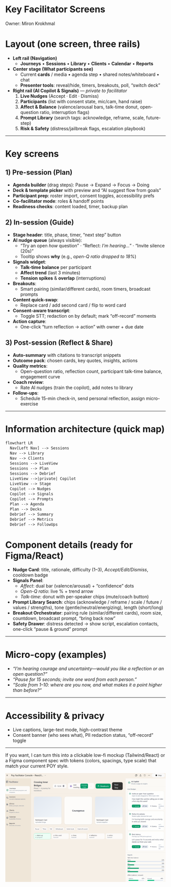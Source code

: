# Key  Facilitator Screens

Owner: Miron Krokhmal

# Layout (one screen, three rails)

- **Left rail (Navigation)**
    - **Journeys** • **Sessions** • **Library** • **Clients** • **Calendar** • **Reports**
- **Center stage (What participants see)**
    - Current **cards** / media • agenda step • shared notes/whiteboard • chat
    - **Presenter tools**: reveal/hide, timers, breakouts, poll, “switch deck”
- **Right rail (AI Copilot & Signals)** — *private to facilitator*
    1. **Live Nudges** (Accept · Edit · Dismiss)
    2. **Participants** (list with consent state, mic/cam, hand raise)
    3. **Affect & Balance** (valence/arousal bars, talk-time donut, open-question ratio, interruption flags)
    4. **Prompt Library** (search tags: acknowledge, reframe, scale, future-step)
    5. **Risk & Safety** (distress/jailbreak flags, escalation playbook)

---

# Key screens

## 1) Pre-session (Plan)

- **Agenda builder** (drag steps): Pause → Expand → Focus → Doing
- **Deck & template picker** with preview and “AI suggest flow from goals”
- **Participant prep**: roster import, consent toggles, accessibility prefs
- **Co-facilitator mode**: roles & handoff points
- **Readiness checks**: content loaded, timer, backup plan

## 2) In-session (Guide)

- **Stage header**: title, phase, timer, “next step” button
- **AI nudge queue** (always visible):
    - “Try an open *how* question” · “Reflect: *I’m hearing…*” · “Invite silence (20s)”
    - Tooltip shows **why** (e.g., *open-Q ratio dropped to 18%*)
- **Signals widget**:
    - **Talk-time balance** per participant
    - **Affect trend** (last 3 minutes)
    - **Tension spikes** & **overlap** (interruptions)
- **Breakouts**:
    - Smart pairing (similar/different cards), room timers, broadcast prompts
- **Content quick-swap**:
    - Replace card / add second card / flip to word card
- **Consent-aware transcript**:
    - Toggle STT; redaction on by default; mark “off-record” moments
- **Action capture**:
    - One-click “turn reflection → action” with owner + due date

## 3) Post-session (Reflect & Share)

- **Auto-summary** with citations to transcript snippets
- **Outcome pack**: chosen cards, key quotes, insights, actions
- **Quality metrics**:
    - Open-question ratio, reflection count, participant talk-time balance, engagement curve
- **Coach review**:
    - Rate AI nudges (train the copilot), add notes to library
- **Follow-ups**:
    - Schedule 15-min check-in, send personal reflection, assign micro-exercise

---

# Information architecture (quick map)

```mermaid
flowchart LR
  Nav[Left Nav] --> Sessions
  Nav --> Library
  Nav --> Clients
  Sessions --> LiveView
  Sessions --> Plan
  Sessions --> Debrief
  LiveView -->|private| Copilot
  LiveView --> Stage
  Copilot --> Nudges
  Copilot --> Signals
  Copilot --> Prompts
  Plan --> Agenda
  Plan --> Decks
  Debrief --> Summary
  Debrief --> Metrics
  Debrief --> FollowUps
```

# Component details (ready for Figma/React)

- **Nudge Card**: title, rationale, difficulty (1–3), *Accept/Edit/Dismiss*, cooldown badge
- **Signals Panel**:
    - *Affect*: dual bar (valence/arousal) + “confidence” dots
    - *Open-Q ratio*: live % + trend arrow
    - *Talk-time*: donut with per-speaker chips (mute/coach button)
- **Prompt Library Search**: chips (acknowledge / reframe / scale / future / values / strengths), tone (gentle/neutral/energizing), length (short/long)
- **Breakout Orchestrator**: pairing rule (similar/different cards), room size, countdown, broadcast prompt, “bring back now”
- **Safety Drawer**: distress detected → show script, escalation contacts, one-click “pause & ground” prompt

---

# Micro-copy (examples)

- *“I’m hearing courage and uncertainty—would you like a reflection or an open question?”*
- *“Pause for 15 seconds; invite one word from each person.”*
- *“Scale from 1–10: where are you now, and what makes it a point higher than before?”*

---

# Accessibility & privacy

- Live captions, large-text mode, high-contrast theme
- Consent banner (who sees what), PII redaction status, “off-record” toggle

---

If you want, I can turn this into a clickable low-fi mockup (Tailwind/React) or a Figma component spec with tokens (colors, spacings, type scale) that match your current POY style.

![image.png](image.png)